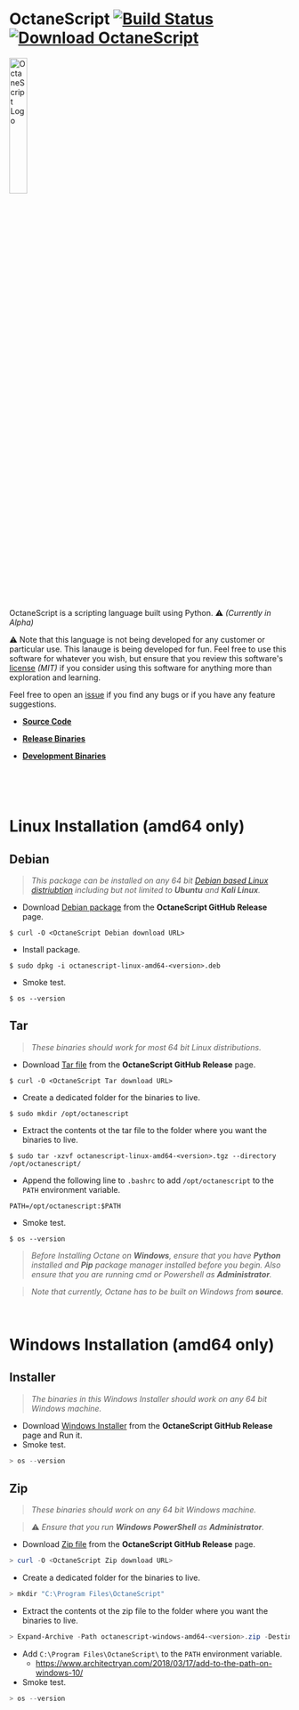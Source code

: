 # OctaneScript [![Build Status](https://travis-ci.com/leonard112/OctaneScript.svg?branch=main)](https://travis-ci.com/leonard112/OctaneScript) [![Download OctaneScript](https://img.shields.io/sourceforge/dt/octanescript.svg)](https://sourceforge.net/projects/octanescript/files/alpha/linux/amd64/dev/)

  <img src="https://github.com/leonard112/octane/blob/main/images/octanescript-logo.png" alt="OctaneScript Logo" width=25%></img>

OctaneScript is a scripting language built using Python. :warning: _(Currently in Alpha)_

:warning: Note that this language is not being developed for any customer or particular use. This lanauge is being developed for fun. Feel free to use this software for whatever you wish, but ensure that you review this software's [license](https://github.com/leonard112/OctaneScript/blob/main/LICENSE) _(MIT)_ if you consider using this software for anything more than exploration and learning. 

Feel free to open an [issue](https://github.com/leonard112/OctaneScript/issues) if you find any bugs or if you have any feature suggestions.

* __[Source Code](https://github.com/leonard112/OctaneScript)__

* __[Release Binaries](https://github.com/leonard112/OctaneScript/releases)__

* __[Development Binaries](https://sourceforge.net/projects/octanescript/files/)__

&nbsp;

&nbsp;
  
# Linux Installation (amd64 only)

## Debian
> _This package can be installed on any 64 bit [Debian based Linux distriubtion](https://www.debian.org/derivatives/) including but not limited to __Ubuntu__ and __Kali Linux__._
* Download [Debian package](https://github.com/leonard112/OctaneScript/releases) from the __OctaneScript GitHub Release__ page.
```console
$ curl -O <OctaneScript Debian download URL>
```
* Install package.
```console
$ sudo dpkg -i octanescript-linux-amd64-<version>.deb
```
* Smoke test.
```console
$ os --version
```
## Tar
> _These binaries should work for most 64 bit Linux distributions._
* Download [Tar file](https://github.com/leonard112/OctaneScript/releases) from the __OctaneScript GitHub Release__ page.
```console
$ curl -O <OctaneScript Tar download URL>
```
* Create a dedicated folder for the binaries to live.
```console
$ sudo mkdir /opt/octanescript
```
* Extract the contents ot the tar file to the folder where you want the binaries to live.
```console
$ sudo tar -xzvf octanescript-linux-amd64-<version>.tgz --directory /opt/octanescript/
```
* Append the following line to `.bashrc` to add `/opt/octanescript` to the `PATH` environment variable.
```shell
PATH=/opt/octanescript:$PATH
```
* Smoke test.
```console
$ os --version
```

> _Before Installing Octane on __Windows__, ensure that you have __Python__ installed and __Pip__ package manager installed before you begin. Also ensure that you are running cmd or Powershell as __Administrator__._

> _Note that currently, Octane has to be built on Windows from __source__._

&nbsp;

# Windows Installation (amd64 only)

## Installer
> _The binaries in this Windows Installer should work on any 64 bit Windows machine._
* Download [Windows Installer](https://github.com/leonard112/OctaneScript/releases) from the __OctaneScript GitHub Release__ page and Run it.
* Smoke test.
```powershell
> os --version
```

## Zip
> _These binaries should work on any 64 bit Windows machine._

> :warning: _Ensure that you run __Windows PowerShell__ as __Administrator__._
* Download [Zip file](https://github.com/leonard112/OctaneScript/releases) from the __OctaneScript GitHub Release__ page.
```powershell
> curl -O <OctaneScript Zip download URL>
```
* Create a dedicated folder for the binaries to live.
```powershell
> mkdir "C:\Program Files\OctaneScript" 
```
* Extract the contents ot the zip file to the folder where you want the binaries to live.
```powershell
> Expand-Archive -Path octanescript-windows-amd64-<version>.zip -DestinationPath "C:\Program Files\OctaneScript"
```
* Add `C:\Program Files\OctaneScript\` to the `PATH` environment variable.
  * https://www.architectryan.com/2018/03/17/add-to-the-path-on-windows-10/
* Smoke test.
```powershell
> os --version
```
